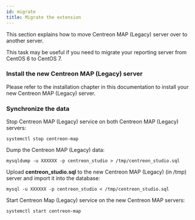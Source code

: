 ```yaml
---
id: migrate
title: Migrate the extension
---
```


This section explains how to move Centreon MAP (Legacy) server over to another server.

This task may be useful if you need to migrate your reporting server from
CentOS 6 to CentOS 7.

### Install the new Centreon MAP (Legacy) server

Please refer to the installation chapter in this documentation to install
your new Centreon MAP (Legacy) server.

### Synchronize the data

Stop Centreon MAP (Legacy) service on both Centreon MAP (Legacy) servers:

```shell
systemctl stop centreon-map
```

Dump the Centreon MAP (Legacy) data:

```shell
mysqldump -u XXXXXX -p centreon_studio > /tmp/centreon_studio.sql
```

Upload **centreon_studio.sql** to the new Centreon MAP (Legacy) (in /tmp) server and import it into the database:

```shell
mysql -u XXXXXX -p centreon_studio < /tmp/centreon_studio.sql
```

Start Centreon Map (Legacy) service on the new Centreon MAP servers:

```shell
systemctl start centreon-map
```
